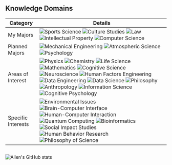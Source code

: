 ##

## Knowledge Domains

| **Category** | **Details** |
|--------------|-------------|
| My Majors | ![Sports Science](https://img.shields.io/badge/Sports%20Science-A8E1DB?style=flat-square) ![Culture Studies](https://img.shields.io/badge/Culture%20Studies-A8E1DB?style=flat-square) ![Law](https://img.shields.io/badge/Law-A8E1DB?style=flat-square) ![Intellectual Property](https://img.shields.io/badge/Intellectual%20Property-A8E1DB?style=flat-square) ![Computer Science](https://img.shields.io/badge/Computer%20Science-A8E1DB?style=flat-square) |
| Planned Majors | ![Mechanical Engineering](https://img.shields.io/badge/Mechanical%20Engineering-4285F4?style=flat-square) ![Atmospheric Science](https://img.shields.io/badge/Atmospheric%20Science-4285F4?style=flat-square) ![Psychology](https://img.shields.io/badge/Psychology-4285F4?style=flat-square) |
| Areas of Interest | ![Physics](https://img.shields.io/badge/Physics-A8E1DB?style=flat-square&color=A8E1DB) ![Chemistry](https://img.shields.io/badge/Chemistry-A8E1DB?style=flat-square&color=A8E1DB) ![Life Science](https://img.shields.io/badge/Life%20Science-A8E1DB?style=flat-square&color=A8E1DB) ![Mathematics](https://img.shields.io/badge/Mathematics-A8E1DB?style=flat-square&color=A8E1DB) ![Cognitive Science](https://img.shields.io/badge/Cognitive%20Science-4285F4?style=flat-square&color=4285F4) ![Neuroscience](https://img.shields.io/badge/Neuroscience-4285F4?style=flat-square&color=4285F4) ![Human Factors Engineering](https://img.shields.io/badge/Human%20Factors%20Engineering-4285F4?style=flat-square&color=4285F4) ![Data Engineering](https://img.shields.io/badge/Data%20Engineering-FFFFFF?style=flat-square&color=FFFFFF) ![Data Science](https://img.shields.io/badge/Data%20Science-FFFFFF?style=flat-square&color=FFFFFF) ![Philosophy](https://img.shields.io/badge/Philosophy-FFFFFF?style=flat-square&color=FFFFFF) ![Anthropology](https://img.shields.io/badge/Anthropology-FFFFFF?style=flat-square&color=FFFFFF) ![Information Science](https://img.shields.io/badge/Information%20Science-FFFFFF?style=flat-square&color=FFFFFF) ![Cognitive Psychology](https://img.shields.io/badge/Cognitive%20Psychology-FFFFFF?style=flat-square&color=FFFFFF) |
| Specific Interests | ![Environmental Issues](https://img.shields.io/badge/Environmental%20Issues-FFFFFF?style=flat-square&color=FFFFFF) ![Brain-Computer Interface](https://img.shields.io/badge/Brain--Computer%20Interface-FFFFFF?style=flat-square&color=FFFFFF) ![Human-Computer Interaction](https://img.shields.io/badge/Human--Computer%20Interaction-FFFFFF?style=flat-square&color=FFFFFF) ![Quantum Computing](https://img.shields.io/badge/Quantum%20Computing-FFFFFF?style=flat-square&color=FFFFFF) ![Bioinformatics](https://img.shields.io/badge/Bioinformatics-FFFFFF?style=flat-square&color=FFFFFF) ![Social Impact Studies](https://img.shields.io/badge/Social%20Impact%20Studies-FFFFFF?style=flat-square&color=FFFFFF) ![Human Behavior Research](https://img.shields.io/badge/Human%20Behavior%20Research-FFFFFF?style=flat-square&color=FFFFFF) ![Philosophy of Science](https://img.shields.io/badge/Philosophy%20of%20Science-FFFFFF?style=flat-square&color=FFFFFF)  |


## 
![Allen's GitHub stats](https://github-readme-stats.vercel.app/api?username=allenkang92&show_icons=true&theme=neon)

